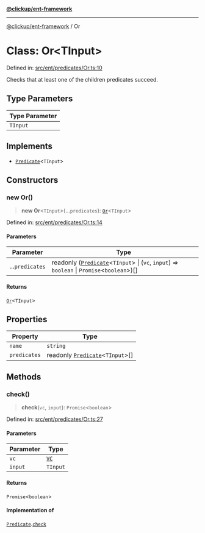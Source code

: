 [**@clickup/ent-framework**](../README.md)

***

[@clickup/ent-framework](../globals.md) / Or

# Class: Or\<TInput\>

Defined in: [src/ent/predicates/Or.ts:10](https://github.com/clickup/ent-framework/blob/master/src/ent/predicates/Or.ts#L10)

Checks that at least one of the children predicates succeed.

## Type Parameters

| Type Parameter |
| ------ |
| `TInput` |

## Implements

- [`Predicate`](../interfaces/Predicate.md)\<`TInput`\>

## Constructors

### new Or()

> **new Or**\<`TInput`\>(...`predicates`): [`Or`](Or.md)\<`TInput`\>

Defined in: [src/ent/predicates/Or.ts:14](https://github.com/clickup/ent-framework/blob/master/src/ent/predicates/Or.ts#L14)

#### Parameters

| Parameter | Type |
| ------ | ------ |
| ...`predicates` | readonly ([`Predicate`](../interfaces/Predicate.md)\<`TInput`\> \| (`vc`, `input`) => `boolean` \| `Promise`\<`boolean`\>)[] |

#### Returns

[`Or`](Or.md)\<`TInput`\>

## Properties

| Property | Type |
| ------ | ------ |
| <a id="name"></a> `name` | `string` |
| <a id="predicates-1"></a> `predicates` | readonly [`Predicate`](../interfaces/Predicate.md)\<`TInput`\>[] |

## Methods

### check()

> **check**(`vc`, `input`): `Promise`\<`boolean`\>

Defined in: [src/ent/predicates/Or.ts:27](https://github.com/clickup/ent-framework/blob/master/src/ent/predicates/Or.ts#L27)

#### Parameters

| Parameter | Type |
| ------ | ------ |
| `vc` | [`VC`](VC.md) |
| `input` | `TInput` |

#### Returns

`Promise`\<`boolean`\>

#### Implementation of

[`Predicate`](../interfaces/Predicate.md).[`check`](../interfaces/Predicate.md#check)

